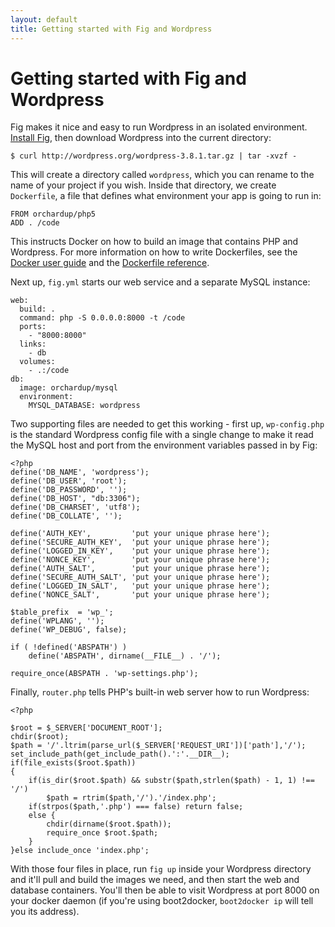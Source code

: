 ```yaml
---
layout: default
title: Getting started with Fig and Wordpress
---
```


Getting started with Fig and Wordpress
======================================

Fig makes it nice and easy to run Wordpress in an isolated environment. [Install Fig](install.html), then download Wordpress into the current directory:

    $ curl http://wordpress.org/wordpress-3.8.1.tar.gz | tar -xvzf -

This will create a directory called `wordpress`, which you can rename to the name of your project if you wish. Inside that directory, we create `Dockerfile`, a file that defines what environment your app is going to run in:

```
FROM orchardup/php5
ADD . /code
```

This instructs Docker on how to build an image that contains PHP and Wordpress. For more information on how to write Dockerfiles, see the [Docker user guide](https://docs.docker.com/userguide/dockerimages/#building-an-image-from-a-dockerfile) and the [Dockerfile reference](http://docs.docker.com/reference/builder/).

Next up, `fig.yml` starts our web service and a separate MySQL instance:

```
web:
  build: .
  command: php -S 0.0.0.0:8000 -t /code
  ports:
    - "8000:8000"
  links:
    - db
  volumes:
    - .:/code
db:
  image: orchardup/mysql
  environment:
    MYSQL_DATABASE: wordpress
```

Two supporting files are needed to get this working - first up, `wp-config.php` is the standard Wordpress config file with a single change to make it read the MySQL host and port from the environment variables passed in by Fig:

```
<?php
define('DB_NAME', 'wordpress');
define('DB_USER', 'root');
define('DB_PASSWORD', '');
define('DB_HOST', "db:3306");
define('DB_CHARSET', 'utf8');
define('DB_COLLATE', '');

define('AUTH_KEY',         'put your unique phrase here');
define('SECURE_AUTH_KEY',  'put your unique phrase here');
define('LOGGED_IN_KEY',    'put your unique phrase here');
define('NONCE_KEY',        'put your unique phrase here');
define('AUTH_SALT',        'put your unique phrase here');
define('SECURE_AUTH_SALT', 'put your unique phrase here');
define('LOGGED_IN_SALT',   'put your unique phrase here');
define('NONCE_SALT',       'put your unique phrase here');

$table_prefix  = 'wp_';
define('WPLANG', '');
define('WP_DEBUG', false);

if ( !defined('ABSPATH') )
    define('ABSPATH', dirname(__FILE__) . '/');

require_once(ABSPATH . 'wp-settings.php');
```

Finally, `router.php` tells PHP's built-in web server how to run Wordpress:

```
<?php

$root = $_SERVER['DOCUMENT_ROOT'];
chdir($root);
$path = '/'.ltrim(parse_url($_SERVER['REQUEST_URI'])['path'],'/');
set_include_path(get_include_path().':'.__DIR__);
if(file_exists($root.$path))
{
    if(is_dir($root.$path) && substr($path,strlen($path) - 1, 1) !== '/')
        $path = rtrim($path,'/').'/index.php';
    if(strpos($path,'.php') === false) return false;
    else {
        chdir(dirname($root.$path));
        require_once $root.$path;
    }
}else include_once 'index.php';
```

With those four files in place, run `fig up` inside your Wordpress directory and it'll pull and build the images we need, and then start the web and database containers. You'll then be able to visit Wordpress at port 8000 on your docker daemon (if you're using boot2docker, `boot2docker ip` will tell you its address).
